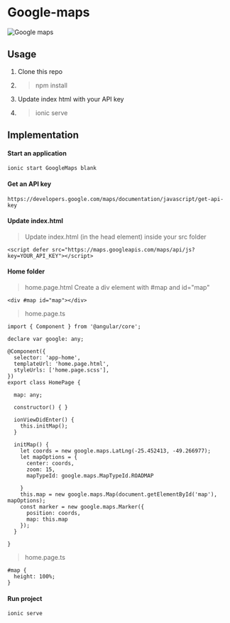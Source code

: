 # Google-maps

![Google maps](https://user-images.githubusercontent.com/59800105/147277927-1cd3fde8-e071-43f7-b1a2-3213edc87f6c.png)

## Usage
1. Clone this repo

2.  > npm install

3. Update index html with your API key

4.  >  ionic serve

## Implementation

#### Start an application
```
ionic start GoogleMaps blank
```

#### Get an API key
```
https://developers.google.com/maps/documentation/javascript/get-api-key
```

#### Update index.html
> Update index.html (in the head element) inside your src folder

```
<script defer src="https://maps.googleapis.com/maps/api/js?key=YOUR_API_KEY"></script>
```

#### Home folder
> home.page.html
Create a div element with #map and id="map"
```
<div #map id="map"></div>
```

> home.page.ts

```
import { Component } from '@angular/core';

declare var google: any;

@Component({
  selector: 'app-home',
  templateUrl: 'home.page.html',
  styleUrls: ['home.page.scss'],
})
export class HomePage {

  map: any;

  constructor() { }

  ionViewDidEnter() {
    this.initMap();
  }

  initMap() {
    let coords = new google.maps.LatLng(-25.452413, -49.266977);
    let mapOptions = {
      center: coords,
      zoom: 15,
      mapTypeId: google.maps.MapTypeId.ROADMAP
      
    }
    this.map = new google.maps.Map(document.getElementById('map'), mapOptions);
    const marker = new google.maps.Marker({
      position: coords,
      map: this.map
    });
  }

}
```

> home.page.ts
```
#map {
  height: 100%;
}
```

#### Run project
```
ionic serve
```
